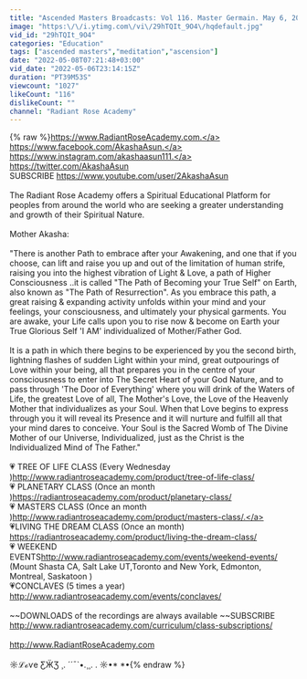 ```yaml
---
title: "Ascended Masters Broadcasts: Vol 116. Master Germain. May 6, 2022"
image: "https:\/\/i.ytimg.com\/vi\/29hTQIt_9O4\/hqdefault.jpg"
vid_id: "29hTQIt_9O4"
categories: "Education"
tags: ["ascended masters","meditation","ascension"]
date: "2022-05-08T07:21:48+03:00"
vid_date: "2022-05-06T23:14:15Z"
duration: "PT39M53S"
viewcount: "1027"
likeCount: "116"
dislikeCount: ""
channel: "Radiant Rose Academy"
---
```

{% raw %}<a rel="nofollow" target="blank" href="https://www.RadiantRoseAcademy.com.">https://www.RadiantRoseAcademy.com.</a> <a rel="nofollow" target="blank" href="https://www.facebook.com/AkashaAsun.">https://www.facebook.com/AkashaAsun.</a> <a rel="nofollow" target="blank" href="https://www.instagram.com/akashaasun111.">https://www.instagram.com/akashaasun111.</a> <a rel="nofollow" target="blank" href="https://twitter.com/AkashaAsun">https://twitter.com/AkashaAsun</a><br />SUBSCRIBE <a rel="nofollow" target="blank" href="https://www.youtube.com/user/2AkashaAsun">https://www.youtube.com/user/2AkashaAsun</a><br /><br />The Radiant Rose Academy offers a Spiritual Educational Platform for peoples from around the world who are seeking a greater understanding and growth of their Spiritual Nature.<br /><br />Mother Akasha: <br /><br />&quot;There is another Path to embrace after your Awakening, and one that if you choose, can lift and raise you up and out of the limitation of human strife, raising you into the highest vibration of Light &amp; Love, a path of Higher Consciousness ..it is called &quot;The Path of Becoming your True Self&quot; on Earth, also known as &quot;The Path of Resurrection&quot;. As you embrace this path, a great raising &amp; expanding activity unfolds within your mind and your feelings, your consciousness, and ultimately your physical garments. You are awake, your Life calls upon you to rise now &amp; become on Earth your True Glorious Self 'I AM' individualized of Mother/Father God.<br /><br />It is a path in which there begins to be experienced by you the second birth, lightning flashes of sudden Light within your mind, great outpourings of Love within your being, all that prepares you in the centre of your consciousness to enter into The Secret Heart of your God Nature, and to pass through 'The Door of Everything' where you will drink of the Waters of Life, the greatest Love of all, The Mother's Love, the Love of the Heavenly Mother that individualizes as your Soul. When that Love begins to express through you it will reveal its Presence and it will nurture and fulfill all that your mind dares to conceive. Your Soul is the Sacred Womb of The Divine Mother of our Universe, Individualized, just as the Christ is the Individualized Mind of The Father.&quot;<br /><br />💗 TREE OF LIFE CLASS (Every Wednesday )<a rel="nofollow" target="blank" href="http://www.radiantroseacademy.com/product/tree-of-life-class/">http://www.radiantroseacademy.com/product/tree-of-life-class/</a><br />💗 PLANETARY CLASS (Once an month )<a rel="nofollow" target="blank" href="https://radiantroseacademy.com/product/planetary-class/">https://radiantroseacademy.com/product/planetary-class/</a><br />💗 MASTERS CLASS (Once an month )<a rel="nofollow" target="blank" href="http://www.radiantroseacademy.com/product/masters-class/.">http://www.radiantroseacademy.com/product/masters-class/.</a>             <br />💗LIVING THE DREAM CLASS (Once an month) <a rel="nofollow" target="blank" href="https://radiantroseacademy.com/product/living-the-dream-class/">https://radiantroseacademy.com/product/living-the-dream-class/</a><br />💗 WEEKEND EVENTS<a rel="nofollow" target="blank" href="http://www.radiantroseacademy.com/events/weekend-events/">http://www.radiantroseacademy.com/events/weekend-events/</a><br />(Mount Shasta CA, Salt Lake UT,Toronto and New York, Edmonton, Montreal, Saskatoon )<br />💗CONCLAVES (5 times a year)<br /><a rel="nofollow" target="blank" href="http://www.radiantroseacademy.com/events/conclaves/">http://www.radiantroseacademy.com/events/conclaves/</a><br /><br />~~DOWNLOADS of the recordings are always available ~~SUBSCRIBE <a rel="nofollow" target="blank" href="http://www.radiantroseacademy.com/curriculum/class-subscriptions/">http://www.radiantroseacademy.com/curriculum/class-subscriptions/</a><br /><br /><a rel="nofollow" target="blank" href="http://www.RadiantRoseAcademy.com">http://www.RadiantRoseAcademy.com</a><br /><br />☼ℒℴѵe ƸӜƷ ¸. ´´¯`•.¸¸. . ☼•* *•{% endraw %}
